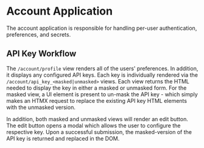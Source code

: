 # Account Application
The account application is responsible for handling per-user authentication, preferences, and secrets.

## API Key Workflow
The `/account/profile` view renders all of the users' preferences. In addition, it displays any configured API keys. Each key is individually rendered via the `/account/api_key_<masked|unmasked>` views. Each view returns the HTML needed to display the key in either a masked or unmasked form. For the masked view, a UI element is present to un-mask the API key - which simply makes an HTMX request to replace the existing API key HTML elements with the unmasked version.

In addition, both masked and unmasked views will render an edit button. The edit button opens a modal which allows the user to configure the respective key. Upon a successful submission, the masked-version of the API key is returned and replaced in the DOM.

